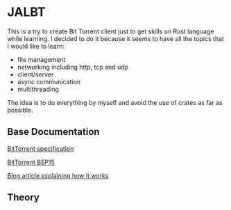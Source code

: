 # JALBT 

This is a try to create Bit Torrent client just to get skills on Rust language while learning.
I decided to do it because it seems to have all the topics that I would like to learn: 

- file management
- networking including http, tcp and udp
- client/server
- async communication
- multithreading

The idea is to do everything by myself and avoid the use of crates as far as possible.

## Base Documentation

[BitTorrent specification](https://wiki.theory.org/index.php/BitTorrentSpecification)

[BitTorrent BEP15](http://www.bittorrent.org/beps/bep_0015.html)

[Blog article explaining how it works](https://allenkim67.github.io/programming/2016/05/04/how-to-make-your-own-bittorrent-client.html)


## Theory



